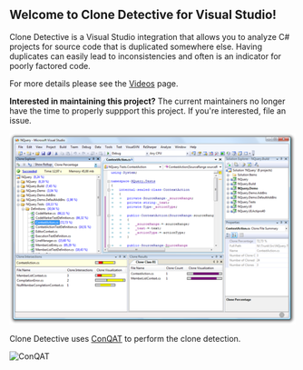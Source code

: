 ## Welcome to Clone Detective for Visual Studio!

Clone Detective is a Visual Studio integration that allows you to analyze C#
projects for source code that is duplicated somewhere else. Having duplicates
can easily lead to inconsistencies and often is an indicator for poorly factored
code.

For more details please see the [Videos](Wiki/Videos.md) page.

**Interested in maintaining this project?** The current maintainers no longer
have the time to properly suppport this project. If you're interested, file an
issue.

![](Wiki/Home_ScreenshotSmall.png)

Clone Detective uses [ConQAT](http://conqat.cs.tum.edu) to perform the clone
detection.

![ConQAT](Home_conqat_logo_wide_tum.png|http://conqat.cs.tum.edu)